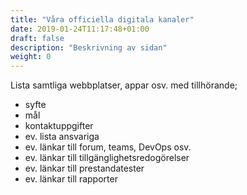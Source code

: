 ```yaml
---
title: "Våra officiella digitala kanaler"
date: 2019-01-24T11:17:48+01:00
draft: false
description: "Beskrivning av sidan"
weight: 0
---
```

Lista samtliga webbplatser, appar osv. med tillhörande;
   - syfte
   - mål
   - kontaktuppgifter
   - ev. lista ansvariga
   - ev. länkar till forum, teams, DevOps osv.
   - ev. länkar till tillgänglighetsredogörelser
   - ev. länkar till prestandatester
   - ev. länkar till rapporter
